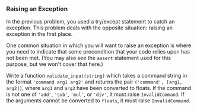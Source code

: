### Raising an Exception

In the previous problem, you used a try/except statement to catch an
exception. This problem deals with the opposite situation: raising an
exception in the first place.

One common situation in which you will want to raise an exception is
where you need to indicate that some precondition that your code relies
upon has not been met. (You may also see the `assert` statement used for
this purpose, but we won\'t cover that here.)

Write a function `validate_input(string)` which takes a command string
in the format `'command arg1 arg2'` and returns the pair
`('command', [arg1, arg2])`, where `arg1` and `arg2` have been converted
to floats. If the command is not one of `'add'`, `'sub'`, `'mul'`, or
`'div'`, it must raise `InvalidCommand`. If the arguments cannot be
converted to `floats`, it must raise `InvalidCommand`.
